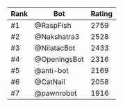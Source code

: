 Rank|Bot|Rating
---|---|---
#1|@RaspFish|2759
#2|@Nakshatra3|2528
#3|@NilatacBot|2433
#4|@OpeningsBot|2316
#5|@anti-bot|2169
#6|@CatNail|2058
#7|@pawnrobot|1916
